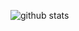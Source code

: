 
![github stats](https://github-readme-stats.vercel.app/api?username=kuangcp&show_icons=true&theme=radical&hide_title=1)

